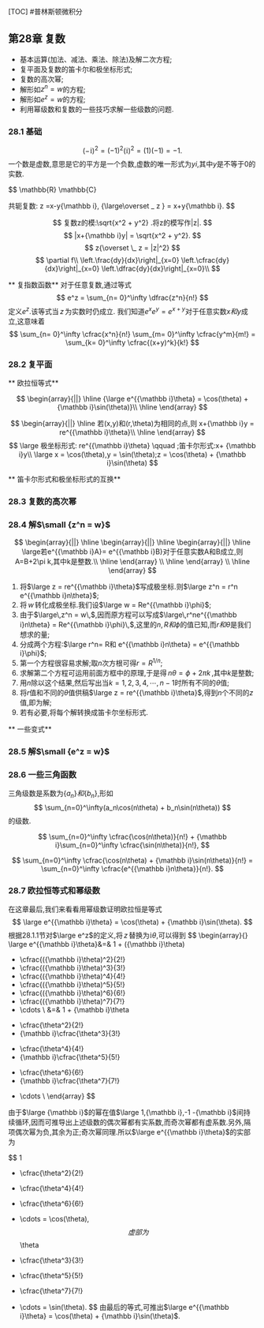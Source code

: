 [TOC]
#普林斯顿微积分
## 第28章 复数
- 基本运算(加法、减法、乘法、除法)及解二次方程;
- 复平面及复数的笛卡尔和极坐标形式;
- 复数的高次幂;
- 解形如$z^n = w$的方程;
- 解形如$e^z = w$的方程;
- 利用幂级数和复数的一些技巧求解一些级数的问题.

### 28.1 基础
$$
(-{\mathbb i})^2 = (-1)^2({\mathbb i})^2 = (1)(-1) = -1.
$$
一个数是虚数,意思是它的平方是一个负数,虚数的唯一形式为$yi$,其中$y$是不等于0的实数.

$$
\mathbb{R}
\mathbb{C}

$$
$$
共轭复数:
z =x-y{\mathbb i}, {\large\overset \_ z } = x+y{\mathbb i}.
$$

$$
复数z的模:\sqrt{x^2 + y^2} .将z的模写作|z|.
$$
$$
|x+{\mathbb i}y| = \sqrt{x^2 + y^2}.
$$
$$
z{\overset \_ z = |z|^2}
$$
$$
\partial f\\
\left.\frac{dy}{dx}\right|_{x=0} \left.\cfrac{dy}{dx}\right|_{x=0} \left.\dfrac{dy}{dx}\right|_{x=0}\\
$$

** 复指数函数**
对于任意复数,通过等式
$$
e^z = \sum_{n= 0}^\infty \dfrac{z^n}{n!}
$$
定义$e^z$.该等式当$\,z\,$为实数时仍成立.
我们知道$e^xe^y = e^{x+y}$对于任意实数$x和y$成立,这意味着
$$
\sum_{n= 0}^\infty \cfrac{x^n}{n!}
\sum_{m= 0}^\infty \cfrac{y^m}{m!}
= \sum_{k= 0}^\infty \cfrac{(x+y)^k}{k!}
$$


### 28.2 复平面

** 欧拉恒等式**

$$
\begin{array}{||}
\hline
{\large e^{{\mathbb i}\theta} = \cos(\theta) + {\mathbb i}\sin(\theta)}\\
\hline
\end{array}
$$

$$
\begin{array}{||}
\hline
若(x,y)和(r,\theta)为相同的点,则 x+{\mathbb i}y = re^{{\mathbb i}\theta}\\
\hline
\end{array}
$$
$$
\large 极坐标形式: re^{{\mathbb i}\theta} \qquad ;笛卡尔形式:x+ {\mathbb i}y\\
\large x = \cos(\theta),y = \sin(\theta);z = \cos(\theta) + {\mathbb i}\sin(\theta)
$$



** 笛卡尔形式和极坐标形式的互换**



### 28.3 复数的高次幂

### 28.4 解$\small {z^n = w}$
$$
\begin{array}{||}
\hline
	\begin{array}{||}
	\hline
		\begin{array}{||}
		\hline
		\large若e^{{\mathbb i}A}= e^{{\mathbb i}B}对于任意实数A和B成立,则A=B+2\pi k,其中k是整数.\\
		\hline
		\end{array} \\
	\hline
	\end{array} \\
\hline
\end{array}
$$

1. 将$\large z = re^{{\mathbb i}\theta}$写成极坐标.则$\large z^n = r^n e^{{\mathbb i}n\theta}$;
2. 将$\,w\,$转化成极坐标.我们设$\large w = Re^{{\mathbb i}\phi}$;
3. 由于$\large\,z^n = w\,$,因而原方程可以写成$\large\,r^ne^{{\mathbb i}n\theta} = Re^{{\mathbb i}\phi}\,$,这里的$n,R和\phi$的值已知,而$r和\theta$是我们想求的量;
4. 分成两个方程:$\large r^n= R和 e^{{\mathbb i}n\theta} = e^{{\mathbb i}\phi}$;
5. 第一个方程很容易求解;取$n$次方根可得$r = R^{1/n}$;
6. 求解第二个方程可运用前面方框中的原理,于是得$\,n\theta = \phi + 2\pi k\,$,其中$k$是整数;
7. 用$n$除以这个结果,然后写出当$k = 1, 2,3,4,\cdots, n-1$时所有不同的$\theta$值;
8. 将$r$值和不同的$\theta$值供稿$\large z = re^{{\mathbb i}\theta}$,得到$n$个不同的$z$值,即为解;
9. 若有必要,将每个解转换成笛卡尔坐标形式.

** 一些变式**


### 28.5 解$\small {e^z = w}$

### 28.6 一些三角函数
三角级数是系数为$\lbrace a_n \rbrace 和 \lbrace b_n \rbrace$,形如
$$
\sum_{n=0}^\infty(a_n\cos(n\theta) + b_n\sin(n\theta))
$$
的级数.

$$
\sum_{n=0}^\infty \cfrac{\cos(n\theta)}{n!} + {\mathbb i}\sum_{n=0}^\infty \cfrac{\sin(n\theta)}{n!},
$$

$$
\sum_{n=0}^\infty \cfrac{\cos(n\theta) + {\mathbb i}\sin(n\theta)}{n!} = \sum_{n=0}^\infty \cfrac{e^{{\mathbb i}n\theta}}{n!}.
$$


### 28.7 欧拉恒等式和幂级数

在这章最后,我们来看看用幂级数证明欧拉恒是等式
$$
\large e^{{\mathbb i}\theta} = \cos(\theta) + {\mathbb i}\sin(\theta).
$$
根据28.1.1节对$\large e^z$的定义,将$\,z\,$替换为${\mathbb i}\theta$,可以得到
$$
\begin{array}{}
\large e^{{\mathbb i}\theta}&=&
1 + ({\mathbb i}\theta)
+ \cfrac{({\mathbb i}\theta)^2}{2!}
+ \cfrac{({\mathbb i}\theta)^3}{3!}
+ \cfrac{({\mathbb i}\theta)^4}{4!}
+ \cfrac{({\mathbb i}\theta)^5}{5!}
+ \cfrac{({\mathbb i}\theta)^6}{6!}
+ \cfrac{({\mathbb i}\theta)^7}{7!}
+ \cdots
\\
&=&
1 + {\mathbb i}\theta
- \cfrac{\theta^2}{2!}
- {\mathbb i}\cfrac{\theta^3}{3!}
+ \cfrac{\theta^4}{4!}
+ {\mathbb i}\cfrac{\theta^5}{5!}
- \cfrac{\theta^6}{6!}
- {\mathbb i}\cfrac{\theta^7}{7!}
+ \cdots
\\
\end{array}
$$

由于$\large {\mathbb i}$的幂在值$\large 1,{\mathbb i},-1 -{\mathbb i}$间持续循环,因而可推导出上述级数的偶次幂都有实系数,而奇次幂都有虚系数.另外,隔项偶次幂为负,其余为正;奇次幂同理.所以$\large e^{{\mathbb i}\theta}$的实部为

$$
1
- \cfrac{\theta^2}{2!}
+ \cfrac{\theta^4}{4!}
- \cfrac{\theta^6}{6!}
+ \cdots = \cos(\theta),
$$
虚部为
$$
\theta
- \cfrac{\theta^3}{3!}
+ \cfrac{\theta^5}{5!}
- \cfrac{\theta^7}{7!}
+ \cdots = \sin(\theta).
$$
由最后的等式,可推出$\large e^{{\mathbb i}\theta} = \cos(\theta) + {\mathbb i}\sin(\theta)$.